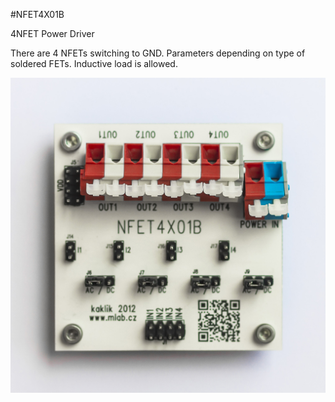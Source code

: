 <!--- PrjInfo ---> <!--- Please remove this line after manually editing --->
<!--- 00a56be08b96043df9e37d6aff7b6990 --->
<!--- Created:20170111-16:38: ---> 
<!--- Author:Mlab: ---> 
<!--- AuthorEmail:mlab@mlab.cz: ---> 
<!--- Tags:imported: ---> 
<!--- Ust:http://www.ust.cz/shop/product_info.php?cPath=22_54&products_id=133: ---> 
<!--- Name:NFET4X01B: --->
#NFET4X01B 
<!--- LongName --->
4NFET Power Driver
<!--- ELongName ---> 

<!--- Lead --->
There are 4 NFETs switching to GND. Parameters depending on type of soldered FETs. Inductive load is allowed.
<!--- ELead ---> 

![LeadImg](DOC/SRC/img/NFET4X01B_Top_Big.JPG) 


​
​
<!--- Description --->
<!--- EDescription --->
<!--- Content --->
<!--- EContent --->
            